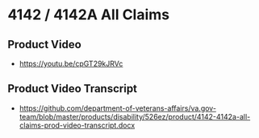 # 4142 / 4142A All Claims

## Product Video
* https://youtu.be/cpGT29kJRVc

## Product Video Transcript
* https://github.com/department-of-veterans-affairs/va.gov-team/blob/master/products/disability/526ez/product/4142-4142a-all-claims-prod-video-transcript.docx
